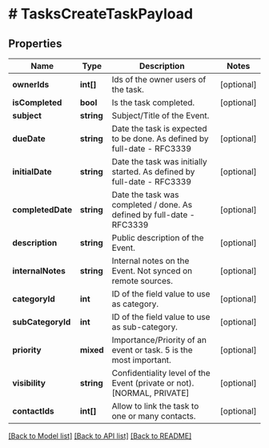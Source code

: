 # # TasksCreateTaskPayload

## Properties

Name | Type | Description | Notes
------------ | ------------- | ------------- | -------------
**ownerIds** | **int[]** | Ids of the owner users of the task. | [optional]
**isCompleted** | **bool** | Is the task completed. | [optional]
**subject** | **string** | Subject/Title of the Event. |
**dueDate** | **string** | Date the task is expected to be done. As defined by full-date - RFC3339 | [optional]
**initialDate** | **string** | Date the task was initially started. As defined by full-date - RFC3339 | [optional]
**completedDate** | **string** | Date the task was completed / done. As defined by full-date - RFC3339 | [optional]
**description** | **string** | Public description of the Event. | [optional]
**internalNotes** | **string** | Internal notes on the Event. Not synced on remote sources. | [optional]
**categoryId** | **int** | ID of the field value to use as category. | [optional]
**subCategoryId** | **int** | ID of the field value to use as sub-category. | [optional]
**priority** | **mixed** | Importance/Priority of an event or task. 5 is the most important. | [optional]
**visibility** | **string** | Confidentiality level of the Event (private or not). [NORMAL, PRIVATE] | [optional]
**contactIds** | **int[]** | Allow to link the task to one or many contacts. | [optional]

[[Back to Model list]](../../README.md#models) [[Back to API list]](../../README.md#endpoints) [[Back to README]](../../README.md)
